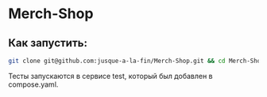 # Merch-Shop
## Как запустить:
```bash
git clone git@github.com:jusque-a-la-fin/Merch-Shop.git && cd Merch-Shop && sudo docker compose up
```
Тесты запускаются в сервисе test, который был добавлен в compose.yaml.

